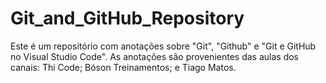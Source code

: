 # Git_and_GitHub_Repository

Este é um repositório com anotações sobre "Git", "Github" e "Git e GitHub no Visual Studio Code".
As anotações são provenientes das aulas dos canais: Thi Code; Bóson Treinamentos; e Tiago Matos.

